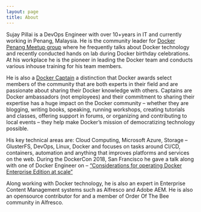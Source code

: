 ```yaml
---
layout: page
title: About
---
```


Sujay Pillai is a DevOps Engineer with over 10+years in IT and currently working in Penang, Malaysia. He is the community leader for [Docker Penang Meetup group](https://events.docker.com/penang/) where he frequently talks about Docker technology and recently conducted hands on lab during Docker birthday celebrations. At his workplace he is the pioneer in leading the Docker team and conducts various inhouse training for his team members.

He is also a [Docker Captain](https://www.docker.com/community/captains) a distinction that Docker awards select members of the community that are both experts in their field and are passionate about sharing their Docker knowledge with others. Captains are Docker ambassadors (not employees) and their commitment to sharing their expertise has a huge impact on the Docker community – whether they are blogging, writing books, speaking, running workshops, creating tutorials and classes, offering support in forums, or organizing and contributing to local events – they help make Docker’s mission of democratizing technology possible.

His key technical areas are: Cloud Computing, Microsoft Azure, Storage – GlusterFS, DevOps, Linux, Docker and focuses on tasks around CI/CD, containers, automation and anything that improves platforms and services on the web.
During the DockerCon 2018, San Francisco he gave a talk along with one of Docker Engineer on – [“Considerations for operating Docker Enterprise Edition at scale”](https://dockercon2018.hubs.vidyard.com/watch/iPXWirVJZNG3mfxBmt8gbX)

Along working with Docker technology, he is also an expert in Enterprise Content Management systems such as Alfresco and Adobe AEM. He is also an opensource contributor for and a member of Order Of The Bee community in Alfresco.
